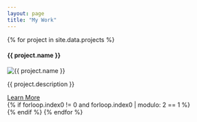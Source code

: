 ```yaml
---
layout: page
title: "My Work"
---
```


<div class="project-row">
{% for project in site.data.projects %}
    <div class="project-column">
        <h4>{{ project.name }}</h4>
        <img src="{{ project.image }}" alt="{{ project.name }}">
        <p class="project-description">{{ project.description }}</p>
        <a href="{{ project.link }}">Learn More</a>
    </div>
    {% if forloop.index0 != 0 and forloop.index0 | modulo: 2 == 1 %}
        </div><div class="project-row">
    {% endif %}
{% endfor %}
</div>